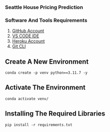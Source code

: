 ### Seattle House Pricing Prediction

### Software And Tools Requirements

1. [GitHub Account](https://github.com)
2. [VS CODE IDE](https://code.visualstudio.com/)
3. [Heroku Account](https://heroku.com)
4. [Git CLI](https://git-scm.com/downloads)

## Create A New Environment
```
conda create -p venv python==3.11.7 -y
```

## Activate The Environment
```
conda activate venv/
```

## Installing The Required Libraries
```
pip install -r requirements.txt
```

